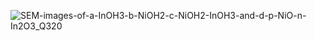 ![SEM-images-of-a-InOH3-b-NiOH2-c-NiOH2-InOH3-and-d-p-NiO-n-In2O3_Q320](https://github.com/eduffield9/expert-system/assets/152788646/1ee605f5-80c0-4a46-8ab4-6543dd55720f)
